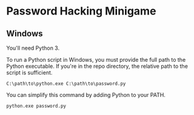 # Password Hacking Minigame

## Windows

You'll need Python 3.

To run a Python script in Windows, you must provide the full path to the Python executable. If you're in the repo directory, the relative path to the script is sufficient.

`C:\path\to\python.exe C:\path\to\password.py`

You can simplify this command by adding Python to your PATH.

`python.exe password.py`
